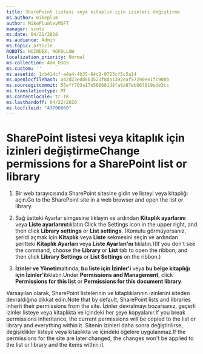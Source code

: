 ```yaml
---
title: SharePoint listesi veya kitaplık için izinleri değiştirme
ms.author: mikeplum
author: MikePlumleyMSFT
manager: scotv
ms.date: 04/21/2020
ms.audience: Admin
ms.topic: article
ROBOTS: NOINDEX, NOFOLLOW
localization_priority: Normal
ms.collection: Adm_O365
ms.custom: ''
ms.assetid: 1cb414cf-a4a4-4b35-84c2-0723cf5c5a14
ms.openlocfilehash: a42d23edd663523f8da1392eaf57290ee1fc900b
ms.sourcegitcommit: 55eff703a17e500681d8fa6a87eb067019ade3cc
ms.translationtype: MT
ms.contentlocale: tr-TR
ms.lasthandoff: 04/22/2020
ms.locfileid: "43706660"
---
```

# <a name="change-permissions-for-a-sharepoint-list-or-library"></a><span data-ttu-id="28479-102">SharePoint listesi veya kitaplık için izinleri değiştirme</span><span class="sxs-lookup"><span data-stu-id="28479-102">Change permissions for a SharePoint list or library</span></span>

1. <span data-ttu-id="28479-103">Bir web tarayıcısında SharePoint sitesine gidin ve listeyi veya kitaplığı açın.</span><span class="sxs-lookup"><span data-stu-id="28479-103">Go to the SharePoint site in a web browser and open the list or library.</span></span>
    
2. <span data-ttu-id="28479-104">Sağ üstteki Ayarlar simgesine tıklayın ve ardından **Kitaplık ayarlarını** veya **Liste ayarlarını**tıklatın.</span><span class="sxs-lookup"><span data-stu-id="28479-104">Click the Settings icon in the upper right, and then click **Library settings** or **List settings**.</span></span> <span data-ttu-id="28479-105">(Komutu görmüyorsanız, şeridi açmak için **Kitaplık** veya **Liste** sekmesini seçin ve ardından şeritteki **Kitaplık Ayarları** veya **Liste Ayarları'nı** tıklatın.)</span><span class="sxs-lookup"><span data-stu-id="28479-105">(If you don't see the command, choose the **Library** or **List** tab to open the ribbon, and then click **Library Settings** or **List Settings** on the ribbon.)</span></span> 
    
3. <span data-ttu-id="28479-106">**İzinler ve Yönetim**altında, **bu liste için İzinler'i** veya **bu belge kitaplığı için İzinler'i**tıklatın.</span><span class="sxs-lookup"><span data-stu-id="28479-106">Under **Permissions and Management**, click **Permissions for this list** or **Permissions for this document library**.</span></span>
    
<span data-ttu-id="28479-107">Varsayılan olarak, SharePoint listelerinin ve kitaplıklarının izinlerini siteden devraldığına dikkat edin.</span><span class="sxs-lookup"><span data-stu-id="28479-107">Note that by default, SharePoint lists and libraries inherit their permissions from the site.</span></span> <span data-ttu-id="28479-108">İzinler devralmayı bozarsanız, geçerli izinler listeye veya kitaplıkta ve içindeki her şeye kopyalanır.</span><span class="sxs-lookup"><span data-stu-id="28479-108">If you break permissions inheritance, the current permissions will be copied to the list or library and everything within it.</span></span> <span data-ttu-id="28479-109">Sitenin izinleri daha sonra değiştirilirse, değişiklikler listeye veya kitaplıkta ve içindeki öğelere uygulanmaz.</span><span class="sxs-lookup"><span data-stu-id="28479-109">If the permissions for the site are later changed, the changes won't be applied to the list or library and the items within it.</span></span>
  

